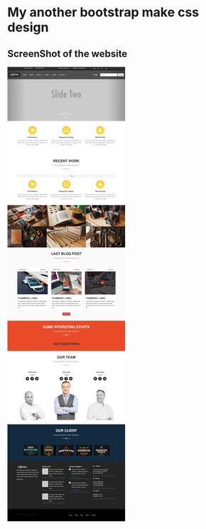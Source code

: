 # My another bootstrap make css design
## ScreenShot of the website

![Image of Yaktocat](https://github.com/sanjib007/cooper-theme/blob/master/img/theme_demo.png)